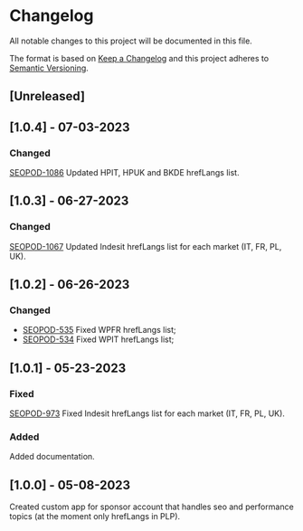<!-- @format -->

# Changelog

All notable changes to this project will be documented in this file.

The format is based on [Keep a Changelog](http://keepachangelog.com/en/1.0.0/)
and this project adheres to [Semantic Versioning](http://semver.org/spec/v2.0.0.html).

## [Unreleased]

## [1.0.4] - 07-03-2023

### Changed

[SEOPOD-1086](https://whirlpoolgtm.atlassian.net/browse/SEOPOD-1086) Updated HPIT, HPUK and BKDE hrefLangs list.

## [1.0.3] - 06-27-2023

### Changed

[SEOPOD-1067](https://whirlpoolgtm.atlassian.net/browse/SEOPOD-1067) Updated Indesit hrefLangs list for each market (IT, FR, PL, UK).

## [1.0.2] - 06-26-2023

### Changed

- [SEOPOD-535](https://whirlpoolgtm.atlassian.net/browse/SEOPOD-535) Fixed WPFR hrefLangs list;
- [SEOPOD-534](https://whirlpoolgtm.atlassian.net/browse/SEOPOD-534) Fixed WPIT hrefLangs list;

## [1.0.1] - 05-23-2023

### Fixed

[SEOPOD-973](https://whirlpoolgtm.atlassian.net/browse/SEOPOD-973) Fixed Indesit hrefLangs list for each market (IT, FR, PL, UK).

### Added

Added documentation.

## [1.0.0] - 05-08-2023

Created custom app for sponsor account that handles seo and performance topics (at the moment only hrefLangs in PLP).